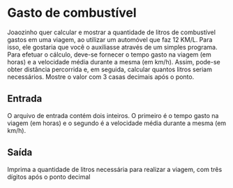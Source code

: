 # Gasto de combustível

Joaozinho quer calcular e mostrar a quantidade de litros de combustível gastos em uma viagem, ao utilizar um automóvel que faz 12 KM/L. Para isso, ele gostaria que você o auxiliasse através de um simples programa. Para efetuar o cálculo, deve-se fornecer o tempo gasto na viagem (em horas) e a velocidade média durante a mesma (em km/h). Assim, pode-se obter distância percorrida e, em seguida, calcular quantos litros seriam necessários. Mostre o valor com 3 casas decimais após o ponto.

## Entrada

O arquivo de entrada contém dois inteiros. O primeiro é o tempo gasto na viagem (em horas) e o segundo é a velocidade média durante a mesma (em km/h).

## Saída

Imprima a quantidade de litros necessária para realizar a viagem, com três dígitos após o ponto decimal
